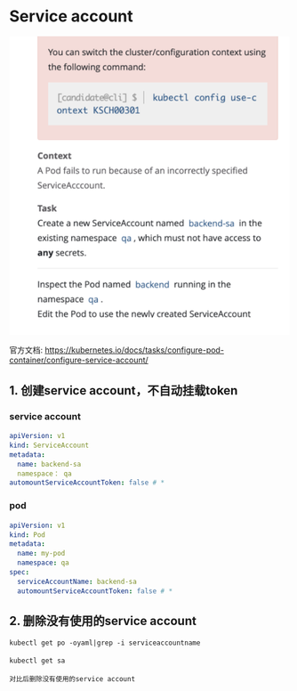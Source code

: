 # Service account
![6](../images/6.png)

官方文档: https://kubernetes.io/docs/tasks/configure-pod-container/configure-service-account/

## 1. 创建service account，不自动挂载token

### service account

```yaml
apiVersion: v1
kind: ServiceAccount
metadata:
  name: backend-sa
  namespace： qa
automountServiceAccountToken: false # *
```

### pod
```yaml
apiVersion: v1
kind: Pod
metadata:
  name: my-pod
  namespace: qa 
spec:
  serviceAccountName: backend-sa
  automountServiceAccountToken: false # *
```

## 2. 删除没有使用的service account

```shell
kubectl get po -oyaml|grep -i serviceaccountname

kubectl get sa

对比后删除没有使用的service account
```